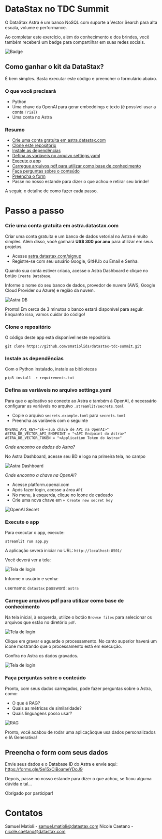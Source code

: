 # DataStax no TDC Summit

O DataStax Astra é um banco NoSQL com suporte a Vector Search para alta escala, volume e performance.

Ao completar este exercício, além do conhecimento e dos brindes, você também receberá um badge para compartilhar em suas redes sociais.

![Badge](./assets/RAG-Challenge-Badge.png)

## Como ganhar o kit da DataStax?

É bem simples. Basta executar este código e preencher o formulário abaixo.

### O que você precisará

- Python
- Uma chave da OpenAI para gerar embeddings e texto (é possível usar a conta `Trial`)
- Uma conta no Astra

### Resumo

- [Crie uma conta gratuita em astra.datastax.com](#3)
- [Clone este repositório](#1)
- [Instale as dependências](#2)
- [Defina as variáveis no arquivo settings.yaml](#4)
- [Execute o app](#5)
- [Carregue arquivos pdf para utilizar como base de conhecimento](#6)
- [Faça perguntas sobre o conteúdo](#6)
- [Preencha o form](#7)
- Passe no nosso estande para dizer o que achou e retirar seu brinde!

A seguir, o detalhe de como fazer cada passo.

# Passo a passo

### Crie uma conta gratuita em astra.datastax.com <a name="3"></a>

Criar uma conta gratuita e um banco de dados vetorial no Astra é muito simples. Além disso, você ganhará **US$ 300 por ano** para utilizar em seus projetos.

- Acesse [astra.datastax.com/signup](https://astra.datastax.com/signup)
- Registre-se com seu usuário Google, GitHUb ou Email e Senha.

Quando sua conta estiver criada, acesse o Astra Dashboard e clique no botão `Create Database`.

Informe o nome do seu banco de dados, provedor de nuvem (AWS, Google Cloud Provider ou Azure) e região da nuvem.

![Astra DB](./assets/step3-db.png)

Pronto! Em cerca de 3 minutos o banco estará disponível para seguir. Enquanto isso, vamos cuidar do código!

### Clone o repositório <a name="1"></a>

O código deste app está disponível neste repositório.

```
git clone https://github.com/smatiolids/datastax-tdc-summit.git
```

### Instale as dependências <a name="2"></a>

Com o Python instalado, instale as bibliotecas

```
pip3 install -r requirements.txt
```
### Defina as variáveis no arquivo settings.yaml <a name="4"></a>

Para que o aplicativo se conecte ao Astra e também à OpenAI, é necessário configurar as variáveis no arquivo `.streamlit/secrets.toml`

- Copie o arquivo `secrets.example.toml` para `secrets.toml`
- Preencha as variáveis com o seguinte

````
OPENAI_API_KEY="sk-<sua chave de API na OpenAI>"
ASTRA_DB_VECTOR_API_ENDPOINT = "<API Endpoint do Astra>"
ASTRA_DB_VECTOR_TOKEN = "<Application Token do Astra>"
````


*Onde encontro os dados do Astra?*

No Astra Dashboard, acesse seu BD e logo na primeira tela, no campo

![Astra Dashboard](./assets/step4-astra.png)


*Onde encontro a chave na OpenAI?*

- Acesse platform.openai.com
- Após fazer login, acesse a área `API`
- No menu, à esquerda, clique no ícone de cadeado
- Crie uma nova chave em `+ Create new secret key`

![OpenAI Secret](./assets/step3-openai.png)



### Execute o app<a name="5"></a>

Para executar o app, execute:

```
streamlit run app.py
```
A aplicação severá iniciar no URL: `http://localhost:8501/`

Você deverá ver a tela:

![Tela de login](./assets/step5-login.png)

Informe o usuário e senha:

username: `datastax`
password: `astra`

### Carregue arquivos pdf para utilizar como base de conhecimento<a name="6"></a>

Na tela inicial, à esquerda, utilize o botão `Browse files` para selecionar os arquivos que estão no diretório `pdf`.

![Tela de login](./assets/step6-files.png)

Clique em gravar e aguarde o processamento. No canto superior haverá um ícone mostrando que o processamento está em execução.

Confira no Astra os dados gravados.

![Tela de login](./assets/step7-data.png)

### Faça perguntas sobre o conteúdo <a name="7"></a>

Pronto, com seus dados carregados, pode fazer perguntas sobre o Astra, como:

- O que é RAG?
- Quais as métricas de similaridade?
- Quais linguagens posso usar?

![RAG](./assets/step8-question.png)

Pronto, você acabou de rodar uma aplicaçãoque usa dados personalizados e IA Generativa!

## Preencha o form com seus dados<a name="8"></a>


Envie seus dados e o Database ID do Astra e envie aqui: https://forms.gle/Se15xCiBoameYDoJ9

Depois, passe no nosso estande para dizer o que achou, se ficou alguma dúvida e tal... 

Obrigado por participar!


# Contatos

Samuel Matioli - samuel.matioli@datastax.com
Nicole Caetano - nicole.caetano@datastax.com